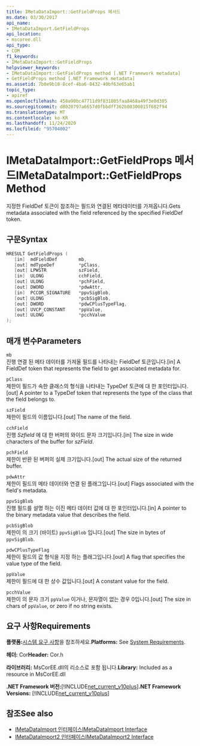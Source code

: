 ```yaml
---
title: IMetaDataImport::GetFieldProps 메서드
ms.date: 03/30/2017
api_name:
- IMetaDataImport.GetFieldProps
api_location:
- mscoree.dll
api_type:
- COM
f1_keywords:
- IMetaDataImport::GetFieldProps
helpviewer_keywords:
- IMetaDataImport::GetFieldProps method [.NET Framework metadata]
- GetFieldProps method [.NET Framework metadata]
ms.assetid: 7b0e9b10-8cef-4ba6-8432-40bf63e65ab1
topic_type:
- apiref
ms.openlocfilehash: 458a90bc47711d9f831805faa8468a49f3e0d305
ms.sourcegitcommit: d8020797a6657d0fbbdff362b80300815f682f94
ms.translationtype: MT
ms.contentlocale: ko-KR
ms.lasthandoff: 11/24/2020
ms.locfileid: "95704002"
---
```

# <a name="imetadataimportgetfieldprops-method"></a><span data-ttu-id="301cf-102">IMetaDataImport::GetFieldProps 메서드</span><span class="sxs-lookup"><span data-stu-id="301cf-102">IMetaDataImport::GetFieldProps Method</span></span>

<span data-ttu-id="301cf-103">지정한 FieldDef 토큰이 참조하는 필드와 연결된 메타데이터를 가져옵니다.</span><span class="sxs-lookup"><span data-stu-id="301cf-103">Gets metadata associated with the field referenced by the specified FieldDef token.</span></span>  
  
## <a name="syntax"></a><span data-ttu-id="301cf-104">구문</span><span class="sxs-lookup"><span data-stu-id="301cf-104">Syntax</span></span>  
  
```cpp  
HRESULT GetFieldProps (  
   [in]  mdFieldDef        mb,
   [out] mdTypeDef         *pClass,  
   [out] LPWSTR            szField,  
   [in]  ULONG             cchField,
   [out] ULONG             *pchField,  
   [out] DWORD             *pdwAttr,  
   [in]  PCCOR_SIGNATURE   *ppvSigBlob,
   [out] ULONG             *pcbSigBlob,
   [out] DWORD             *pdwCPlusTypeFlag,
   [out] UVCP_CONSTANT     *ppValue,  
   [out] ULONG             *pcchValue  
);  
```  
  
## <a name="parameters"></a><span data-ttu-id="301cf-105">매개 변수</span><span class="sxs-lookup"><span data-stu-id="301cf-105">Parameters</span></span>  

 `mb`  
 <span data-ttu-id="301cf-106">진행 연결 된 메타 데이터를 가져올 필드를 나타내는 FieldDef 토큰입니다.</span><span class="sxs-lookup"><span data-stu-id="301cf-106">[in] A FieldDef token that represents the field to get associated metadata for.</span></span>  
  
 `pClass`  
 <span data-ttu-id="301cf-107">제한이 필드가 속한 클래스의 형식을 나타내는 TypeDef 토큰에 대 한 포인터입니다.</span><span class="sxs-lookup"><span data-stu-id="301cf-107">[out] A pointer to a TypeDef token that represents the type of the class that the field belongs to.</span></span>  
  
 `szField`  
 <span data-ttu-id="301cf-108">제한이 필드의 이름입니다.</span><span class="sxs-lookup"><span data-stu-id="301cf-108">[out] The name of the field.</span></span>  
  
 `cchField`  
 <span data-ttu-id="301cf-109">진행 *Szfield* 에 대 한 버퍼의 와이드 문자 크기입니다.</span><span class="sxs-lookup"><span data-stu-id="301cf-109">[in] The size in wide characters of the buffer for *szField*.</span></span>  
  
 `pchField`  
 <span data-ttu-id="301cf-110">제한이 반환 된 버퍼의 실제 크기입니다.</span><span class="sxs-lookup"><span data-stu-id="301cf-110">[out] The actual size of the returned buffer.</span></span>  
  
 `pdwAttr`  
 <span data-ttu-id="301cf-111">제한이 필드의 메타 데이터와 연결 된 플래그입니다.</span><span class="sxs-lookup"><span data-stu-id="301cf-111">[out] Flags associated with the field's metadata.</span></span>  
  
 `ppvSigBlob`  
 <span data-ttu-id="301cf-112">진행 필드를 설명 하는 이진 메타 데이터 값에 대 한 포인터입니다.</span><span class="sxs-lookup"><span data-stu-id="301cf-112">[in] A pointer to the binary metadata value that describes the field.</span></span>  
  
 `pcbSigBlob`  
 <span data-ttu-id="301cf-113">제한이 의 크기 (바이트) `ppvSigBlob` 입니다.</span><span class="sxs-lookup"><span data-stu-id="301cf-113">[out] The size in bytes of `ppvSigBlob`.</span></span>  
  
 `pdwCPlusTypeFlag`  
 <span data-ttu-id="301cf-114">제한이 필드의 값 형식을 지정 하는 플래그입니다.</span><span class="sxs-lookup"><span data-stu-id="301cf-114">[out] A flag that specifies the value type of the field.</span></span>  
  
 `ppValue`  
 <span data-ttu-id="301cf-115">제한이 필드에 대 한 상수 값입니다.</span><span class="sxs-lookup"><span data-stu-id="301cf-115">[out] A constant value for the field.</span></span>  
  
 `pcchValue`  
 <span data-ttu-id="301cf-116">제한이 의 문자 크기 `ppValue` 이거나, 문자열이 없는 경우 0입니다.</span><span class="sxs-lookup"><span data-stu-id="301cf-116">[out] The size in chars of `ppValue`, or zero if no string exists.</span></span>  
  
## <a name="requirements"></a><span data-ttu-id="301cf-117">요구 사항</span><span class="sxs-lookup"><span data-stu-id="301cf-117">Requirements</span></span>  

 <span data-ttu-id="301cf-118">**플랫폼:**[시스템 요구 사항](../../get-started/system-requirements.md)을 참조하세요.</span><span class="sxs-lookup"><span data-stu-id="301cf-118">**Platforms:** See [System Requirements](../../get-started/system-requirements.md).</span></span>  
  
 <span data-ttu-id="301cf-119">**헤더:** Cor</span><span class="sxs-lookup"><span data-stu-id="301cf-119">**Header:** Cor.h</span></span>  
  
 <span data-ttu-id="301cf-120">**라이브러리:** MsCorEE.dll의 리소스로 포함 됩니다.</span><span class="sxs-lookup"><span data-stu-id="301cf-120">**Library:** Included as a resource in MsCorEE.dll</span></span>  
  
 <span data-ttu-id="301cf-121">**.NET Framework 버전:**[!INCLUDE[net_current_v10plus](../../../../includes/net-current-v10plus-md.md)]</span><span class="sxs-lookup"><span data-stu-id="301cf-121">**.NET Framework Versions:** [!INCLUDE[net_current_v10plus](../../../../includes/net-current-v10plus-md.md)]</span></span>  
  
## <a name="see-also"></a><span data-ttu-id="301cf-122">참조</span><span class="sxs-lookup"><span data-stu-id="301cf-122">See also</span></span>

- [<span data-ttu-id="301cf-123">IMetaDataImport 인터페이스</span><span class="sxs-lookup"><span data-stu-id="301cf-123">IMetaDataImport Interface</span></span>](imetadataimport-interface.md)
- [<span data-ttu-id="301cf-124">IMetaDataImport2 인터페이스</span><span class="sxs-lookup"><span data-stu-id="301cf-124">IMetaDataImport2 Interface</span></span>](imetadataimport2-interface.md)
